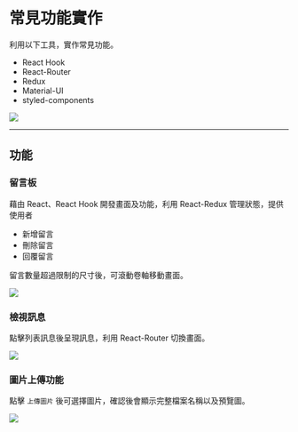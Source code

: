 # 常見功能實作

利用以下工具，實作常見功能。

- React Hook
- React-Router
- Redux
- Material-UI
- styled-components

![](http://g.recordit.co/kP975do4Ww.gif)

---

## 功能

### 留言板

藉由 React、React Hook 開發畫面及功能，利用 React-Redux 管理狀態，提供使用者

- 新增留言
- 刪除留言
- 回覆留言

留言數量超過限制的尺寸後，可滾動卷軸移動畫面。

![](http://g.recordit.co/Qp41dwbx2E.gif)

### 檢視訊息

點擊列表訊息後呈現訊息，利用 React-Router 切換畫面。

![](http://g.recordit.co/bgbQKPfHjc.gif)

### 圖片上傳功能

點擊 `上傳圖片` 後可選擇圖片，確認後會顯示完整檔案名稱以及預覽圖。

![](http://g.recordit.co/VIHmeHkioS.gif)
